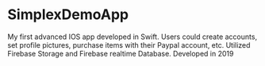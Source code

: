 # SimplexDemoApp

My first advanced IOS app developed in Swift. Users could create accounts, set profile pictures, purchase items with their Paypal account, etc. Utilized Firebase Storage and Firebase realtime Database. Developed in 2019 
